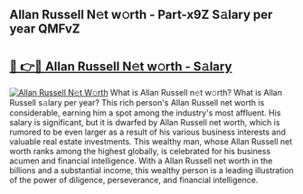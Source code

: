 ## Allan Russell N𝚎t w𝚘rth - Part-x9Z S𝚊lary per year QMFvZ

# <h2><a href="http://gc3aqp.nevu.top/?p=Allan+Russell">🔗 👉🔴 Allan Russell N𝚎t w𝚘rth - S𝚊lary</a></h2>

[![Allan Russell N𝚎t W𝚘rth](https://i.imgur.com/Oavwk0R.jpeg)](http://gc3aqp.nevu.top/?p=Allan+Russell)
What is Allan Russell n𝚎t w𝚘rth? What is Allan Russell s𝚊lary per year?
This rich person's Allan Russell net worth is considerable, earning him a spot among the industry's most affluent. His salary is significant, but it is dwarfed by Allan Russell net worth, which is rumored to be even larger as a result of his various business interests and valuable real estate investments. This wealthy man, whose Allan Russell net worth ranks among the highest globally, is celebrated for his business acumen and financial intelligence. With a Allan Russell net worth in the billions and a substantial income, this wealthy person is a leading illustration of the power of diligence, perseverance, and financial intelligence.
